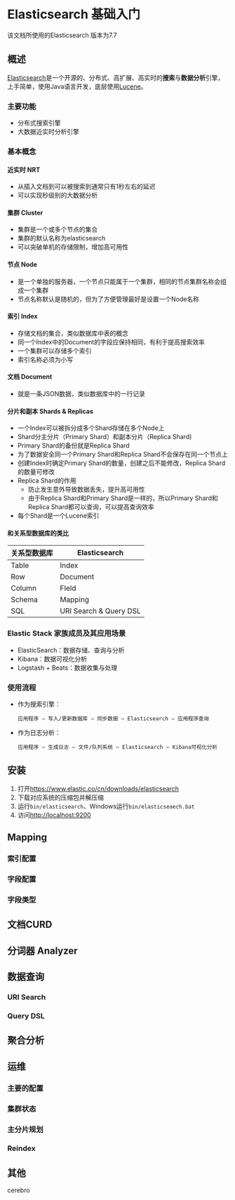 Elasticsearch 基础入门
======================

该文档所使用的Elasticsearch 版本为7.7

概述
-------------

[Elasticsearch](https://www.elastic.co/)是一个开源的、分布式、高扩展、高实时的**搜索**与**数据分析**引擎，上手简单，使用Java语言开发，底层使用[Lucene](https://lucene.apache.org)。

### 主要功能

* 分布式搜索引擎
* 大数据近实时分析引擎

### 基本概念

#### 近实时 NRT
* 从插入文档到可以被搜索到通常只有1秒左右的延迟
* 可以实现秒级别的大数据分析

#### 集群 Cluster
* 集群是一个或多个节点的集合
* 集群的默认名称为elasticsearch
* 可以突破单机的存储限制，增加高可用性

#### 节点 Node
* 是一个单独的服务器，一个节点只能属于一个集群，相同的节点集群名称会组成一个集群
* 节点名称默认是随机的，但为了方便管理最好是设置一个Node名称

#### 索引 Index
* 存储文档的集合，类似数据库中表的概念
* 同一个Index中的Document的字段应保持相同，有利于提高搜索效率
* 一个集群可以存储多个索引
* 索引名称必须为小写

#### 文档 Document
* 就是一条JSON数据，类似数据库中的一行记录

#### 分片和副本 Shards & Replicas
* 一个Index可以被拆分成多个Shard存储在多个Node上
* Shard分主分片（Primary Shard）和副本分片（Replica Shard)
* Primary Shard的备份就是Replica Shard
* 为了数据安全同一个Primary Shard和Replica Shard不会保存在同一个节点上
* 创建Index时确定Primary Shard的数量，创建之后不能修改，Replica Shard的数量可修改
* Replica Shard的作用
    * 防止发生意外导致数据丢失，提升高可用性
    * 由于Replica Shard和Primary Shard是一样的，所以Primary Shard和Replica Shard都可以查询，可以提高查询效率
* 每个Shard是一个Lucene索引

#### 和关系型数据库的类比

| 关系型数据库 | Elasticsearch          |
| -------- | ---------------------- |
| Table    | Index                  |
| Row      | Document               |
| Column   | FIeld                  |
| Schema   | Mapping                |
| SQL      | URI Search & Query DSL |



### Elastic Stack 家族成员及其应用场景
* ElasticSearch：数据存储、查询与分析
* Kibana：数据可视化分析
* Logstash + Beats：数据收集与处理


### 使用流程

* 作为搜索引擎：

    ```
    应用程序 ⇨ 写入/更新数据库 ⇨ 同步数据 ⇨ Elasticsearch ⇦ 应用程序查询
    ```

* 作为日志分析：
    ```
    应用程序 ⇨ 生成日志 ⇨ 文件/队列系统 ⇨ Elasticsearch ⇦ Kibana可视化分析
    ```


安装
---------
1. 打开<https://www.elastic.co/cn/downloads/elasticsearch>
2. 下载对应系统的压缩包并解压缩
3. 运行`bin/elasticsearch`、Windows运行`bin/elasticseaech.bat`
4. 访问<http://localhost:9200>


Mapping
----------

### 索引配置
### 字段配置
### 字段类型


文档CURD
---------


分词器 Analyzer
---------------


数据查询
-----------
### URI Search
### Query DSL


聚合分析
---------------


运维
-----------
### 主要的配置
### 集群状态
### 主分片规划
### Reindex

## 其他
cerebro